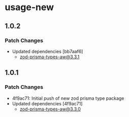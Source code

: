 # usage-new

## 1.0.2

### Patch Changes

- Updated dependencies [bb7aaf6]
  - zod-prisma-types-aw@3.3.1

## 1.0.1

### Patch Changes

- 4f9ac71: Initial push of new zod prisma type package
- Updated dependencies [4f9ac71]
  - zod-prisma-types-aw@3.3.0
